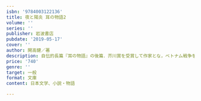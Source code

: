 ```yaml
---
isbn: '9784003122136'
title: 夜と陽炎 耳の物語2
volume: ''
series: ''
publisher: 岩波書店
pubdate: '2019-05-17'
cover: ''
author: 開高健／著
description: 自伝的長篇『耳の物語』の後篇．芥川賞を受賞して作家とな，ベトナム戦争を生き抜き晩年に至るまで．
price: '740'
genre: ''
target: 一般
format: 文庫
content: 日本文学、小説・物語

---
```

